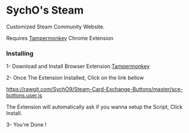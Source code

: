 # SychO's Steam
Customized Steam Community Website.

Requires [Tampermonkey](www.tampermonkey.net) Chrome Extension

### Installing
1- Download and Install Browser Extension [Tampermonkey](www.tampermonkey.net)

2- Once The Extension Installed, Click on the link bellow

https://rawgit.com/SychO9/Steam-Card-Exchange-Buttons/master/sce-buttons.user.js

The Extension will automatically ask if you wanna setup the Script, Click Install.

3- You're Done !
